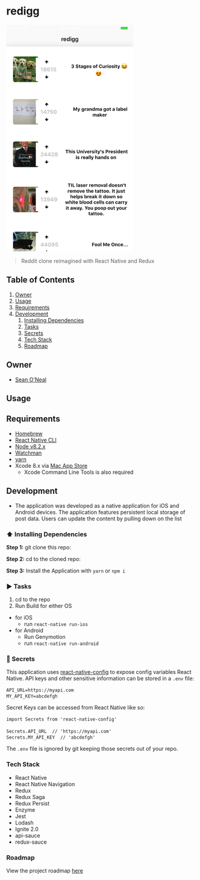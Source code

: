#  redigg
<img src="readme/screenshot.png" alt="Redigg ScreenShot" height=600 />

> Reddit clone reimagined with React Native and Redux

## Table of Contents

1. [Owner](#owner)
1. [Usage](#usage)
1. [Requirements](#requirements)
1. [Development](#development)
    1. [Installing Dependencies](#arrow_up-installing-dependencies)
    1. [Tasks](#arrow_up-installing-dependencies)
    1. [Secrets](#closed_lock_with_key-secrets)
    1. [Tech Stack](#tech-stack)
    1. [Roadmap](#roadmap)


## Owner
  - [Sean O'Neal](https://github.com/sean-oneal)

## Usage

## Requirements
  - [Homebrew](https://brew.sh)
  - [React Native CLI](https://facebook.github.io/react-native/docs/getting-started.html#content)
  - [Node v8.2.x](https://nodejs.org/en/)
  - [Watchman](https://facebook.github.io/watchman/)
  - [yarn](https://yarnpkg.com/en/)
  - Xcode 8.x via [Mac App Store](https://itunes.apple.com/us/app/xcode/id497799835?mt=12)
    * Xcode Command Line Tools is also required


## Development

* The application was developed as a native application for iOS and Android devices. The application features persistent local storage of post data.  Users can update the content by pulling down on the list

### :arrow_up: Installing Dependencies

**Step 1:** git clone this repo:

**Step 2:** cd to the cloned repo:

**Step 3:** Install the Application with `yarn` or `npm i`


### :arrow_forward: Tasks

1. cd to the repo
2. Run Build for either OS
  * for iOS
    * run `react-native run-ios`
  * for Android
    * Run Genymotion
    * run `react-native run-android`


### :closed_lock_with_key: Secrets

This application uses [react-native-config](https://github.com/luggit/react-native-config) to expose config variables React Native. API keys and other sensitive information can be stored in a `.env` file:

```
API_URL=https://myapi.com
MY_API_KEY=abcdefgh
```

Secret Keys can be accessed from React Native like so:

```
import Secrets from 'react-native-config'

Secrets.API_URL  // 'https://myapi.com'
Secrets.MY_API_KEY  // 'abcdefgh'
```

The `.env` file is ignored by git keeping those secrets out of your repo.

### Tech Stack

  - React Native
  - React Native Navigation
  - Redux
  - Redux Saga
  - Redux Persist
  - Enzyme
  - Jest
  - Lodash
  - Ignite 2.0
  - api-sauce
  - redux-sauce

### Roadmap

View the project roadmap [here](https://github.com/sean-oneal/redigg/issues)


